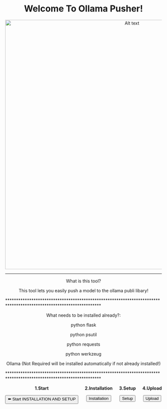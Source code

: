 <div align="center">
  <h1>Welcome To Ollama Pusher!</h1>
  <img src="https://raw.githubusercontent.com/dronerazzo/ollama-pusher/refs/heads/main/templates/ollama-pusher.webp" alt="Alt text" width="800">
</div>

*******************************************************************************************************************
<div align="center">

What is this tool?

This tool lets you easily push a model to the ollama publi libary!

</div>
*******************************************************************************************************************
<div align="center">

What needs to be installed already?:

python flask

python psutil

python requests

python werkzeug

Ollama (Not Required will be installed automatically if not already installed!)

</div>
*******************************************************************************************************************

<div align="center" style="display: flex; justify-content: space-between;">
  <div style="text-align: center;">
    <p><strong>1.Start</strong></p>
    <a href="https://github.com/dronerazzo/ollama-pusher/blob/main/README-INSTALLATION.MD"><button>⬅️ Start INSTALLATION AND SETUP</button></a>
  </div>
  
  <div style="text-align: center;">
    <p><strong>2.Installation</strong></p>
    <a href="https://github.com/dronerazzo/ollama-pusher/blob/main/README-INSTALLATION.MD"><button>Installation</button></a>
  </div>
  
  <div style="text-align: center;">
    <p><strong>3.Setup</strong></p>
    <a href="https://github.com/dronerazzo/ollama-pusher/blob/main/README-SETUP.MD"><button>Setup</button></a>
  </div>
  
  <div style="text-align: center;">
    <p><strong>4.Upload</strong></p>
    <a href="https://github.com/dronerazzo/ollama-pusher/blob/main/README-UPLOAD.MD"><button>Upload</button></a>
  </div>
</div>
